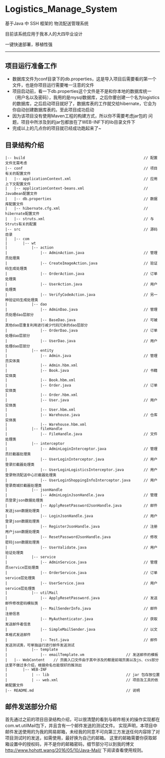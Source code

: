 # Logistics_Manage_System #

基于Java 中 SSH 框架的 物流配送管理系统

目前该系统应用于我本人的大四毕业设计

一键快速部署，移植性强

------------------------------------------------------------------

## 项目运行准备工作 ##
 - 数据库文件为conf目录下的db.properties，这是导入项目后需要看的第一个文件，也是你项目运行需要唯一注意的文件
 - 项目启动前，看一下db.properties这个文件是不是和你本地的数据库统一（用户名以及密码），我用的是mysql数据库，之后你要创建一个名为logistics的数据库，之后启动项目就好了，数据库表的工作就交给hibernate，它会为你自动创建数据库表的。至此项目成功启动
 - 因为该项目没有使用Maven工程的构建方式，所以你不需要考虑jar包的 问题，项目中所涉及到的jar包都放在了WEB-INF下的lib目录文件下
 - 完成以上的几点你的项目就已经成功跑起来了~

## 目录结构介绍 ##

	|-- build                                                      // 配置文件无需考虑
	|-- conf                                                       // 项目有关的配置文件
	|   |-- applicationContext.xml                                 // 应用上下文配置文件
	|   |-- applicationContext-beans.xml                           // JavaBean配置文件
	|   |-- db.properties                                          // 数据库配置文件
	|   |-- hibernate.cfg.xml                              	       // hibernate配置文件
	|   |-- struts.xml                                             // 与Struts有关的配置
	|-- src                                                        // 源码目录
	|   |-- com
	|       |-- wt
	|           |-- action
	|               |-- AdminAction.java                           // 管理员处理类
	|               |-- CreateImageAction.java                     // 验证码生成处理类
	|               |-- OrderAction.java                           // 订单处理类
	|               |-- UserAction.java                            // 用户处理类
	|               |-- VerifyCodeAction.java                      // 另一种验证码生成处理类
	|           |-- dao
	|               |-- AdminDao.java                              // 管理员处理dao层部分
	|               |-- BaseDao.java                               // 可被其他dao层重复利用进行减少代码冗余的dao层部分
	|               |-- OrderDao.java                              // 订单处理dao层部分
	|               |-- UserDao.java                               // 用户处理dao层部分
	|           |-- entity
	|               |-- Admin.java                                 // 管理员实体类 
	|               |-- Admin.hbm.xml
	|               |-- Book.java                                  // 书籍实体类 
	|               |-- Book.hbm.xml
	|               |-- Order.java                                 // 订单实体类
	|               |-- Order.hbm.xml
	|               |-- User.java                                  // 用户实体类
	|               |-- User.hbm.xml                               
	|               |-- Warehouse.java                             // 仓库实体类
	|               |-- Warehouse.hbm.xml
	|           |-- fileHandle
	|               |-- FileHandle.java                            // 文件处理类
	|           |-- interceptor
	|               |-- AdminLoginInterceptor.java                 // 管理员拦截器处理类 
	|               |-- UserLoginInterceptor.java                  // 用户登录拦截器处理类 
	|               |-- UserLoginLogisticsInterceptor.java         // 用户登录物流配送中心拦截器处理类 
	|               |-- UserLoginShoppingInfoInterceptor.java      // 用户登录商城拦截器处理类
	|           |-- jsonHandle
	|               |-- AdminLoginJsonHandle.java                  // 管理员登录json数据处理类 
	|               |-- ApplyResetPasswordJsonHandle.java          // 邮件发送json数据处理类
	|               |-- LoginJsonHandle.java                       // 用户登录json数据处理类 
	|               |-- RegisterJsonHandle.java                    // 注册用户json数据处理类
	|               |-- ResetPasswordJsonHandle.java               // 修改密码json数据处理类
	|               |-- UserValidate.java                          // 用户验证处理类
	|           |-- service
	|               |-- AdminService.java                          // 管理员service层处理类 
	|               |-- OrderService.java                          // 订单service层处理类 
	|               |-- UserService.java                           // 用户service层处理类 
	|           |-- utilMail
	|               |-- ApplyResetPassword.java                    // 发送邮件修改密码模拟类
	|               |-- MailSenderInfo.java                        // 邮件注册信息
	|               |-- MyAuthenticator.java                       // 获取发送邮件者信息
	|               |-- SimpleMailSender.java                      // 以文本格式发送邮件   
	|               |-- Test.java                                  // 邮件发送测试类，可单独运行进行邮件发送测试
	|           |-- template
	|               |-- emailTemplate.vm			       // 发送邮件的模板
	|   |-- WebContent    // 页面入口文件由于其中涉及的都是前端页面以及js、css部分这里不做过多介绍，根据命名也能很好的推测出
	|       |-- WEB-INF 
	|           | -- lib                 			       // jar 包存放位置
	|           | -- web.xml             			       // 项目及工具的依赖配置文件
	|-- README.md                        			       // 说明


## 邮件发送部分介绍 ##

首先通过之前的项目目录结构介绍，可以很清楚的看到与邮件相关的操作实现都在com.wt.utilMail包下，并且含有一个邮件发送的测试文件。
实现声明，本项目中邮件发送使用的为我的网易邮箱，未经我的同意不可向第三方发送任何内容除了对项目测试时的发送，如需使用，最好换为自己的邮箱。
这里的邮箱需要你获取邮箱设置中的授权码，并不是你的邮箱密码，细节部分可以到我的博文 http://www.hohott.wang/2016/05/10/Java-Mail/ 下阅读查看使用规则。


